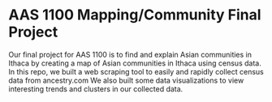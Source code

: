 # AAS 1100 Mapping/Community Final Project

Our final project for AAS 1100 is to find and explain Asian communities in Ithaca by creating a map of Asian communities in Ithaca using census data. In this repo, we built a web scraping tool to easily and rapidly collect census data from ancestry.com We also built some data visualizations to view interesting trends and clusters in our collected data.